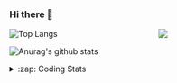 ### Hi there 👋

<!--
**tao8687/tao8687** is a ✨ _special_ ✨ repository because its `README.md` (this file) appears on your GitHub profile.

Here are some ideas to get you started:

- 🔭 I’m currently working on ...
- 🌱 I’m currently learning ...
- 👯 I’m looking to collaborate on ...
- 🤔 I’m looking for help with ...
- 💬 Ask me about ...
- 📫 How to reach me: ...
- 😄 Pronouns: ...
- ⚡ Fun fact: ...
-->

<img align='right' src="https://media.giphy.com/media/M9gbBd9nbDrOTu1Mqx/giphy.gif" width="240">

  
![Top Langs](https://github-readme-stats.vercel.app/api/top-langs/?username=tao8687&layout=compact&title_color=23238E&text_color=A67D3D)

![Anurag's github stats](https://github-readme-stats.vercel.app/api?username=tao8687&show_icons=true&&text_color=A67D3D&title_color=23238E&show_icons=false&count_private=true&hide=stars)

<details>
  <summary>:zap: Coding Stats</summary>
  <br>
    
<!--START_SECTION:waka-->
![Code Time](http://img.shields.io/badge/Code%20Time-1%2C259%20hrs%2030%20mins-blue)

![Profile Views](http://img.shields.io/badge/Profile%20Views-0-blue)

**🐱 My GitHub Data** 

> 📦 1.5 MB Used in GitHub's Storage 
 > 
> 🏆 145 Contributions in the Year 2023
 > 
> 🚫 Not Opted to Hire
 > 
> 📜 50 Public Repositories 
 > 
> 🔑 22 Private Repositories 
 > 
**I'm an Early 🐤** 

```text
🌞 Morning                1013 commits        █████████████████████░░░░   83.24 % 
🌆 Daytime                84 commits          ██░░░░░░░░░░░░░░░░░░░░░░░   06.90 % 
🌃 Evening                116 commits         ██░░░░░░░░░░░░░░░░░░░░░░░   09.53 % 
🌙 Night                  4 commits           ░░░░░░░░░░░░░░░░░░░░░░░░░   00.33 % 
```
📅 **I'm Most Productive on Wednesday** 

```text
Monday                   176 commits         ████░░░░░░░░░░░░░░░░░░░░░   14.46 % 
Tuesday                  163 commits         ███░░░░░░░░░░░░░░░░░░░░░░   13.39 % 
Wednesday                228 commits         █████░░░░░░░░░░░░░░░░░░░░   18.73 % 
Thursday                 153 commits         ███░░░░░░░░░░░░░░░░░░░░░░   12.57 % 
Friday                   171 commits         ████░░░░░░░░░░░░░░░░░░░░░   14.05 % 
Saturday                 167 commits         ███░░░░░░░░░░░░░░░░░░░░░░   13.72 % 
Sunday                   159 commits         ███░░░░░░░░░░░░░░░░░░░░░░   13.06 % 
```


📊 **This Week I Spent My Time On** 

```text
🕑︎ Time Zone: Asia/Shanghai

💬 Programming Languages: 
C                        16 hrs 25 mins      █████████████░░░░░░░░░░░░   50.67 % 
Text                     9 hrs 50 mins       ████████░░░░░░░░░░░░░░░░░   30.37 % 
Python                   4 hrs 8 mins        ███░░░░░░░░░░░░░░░░░░░░░░   12.78 % 
Makefile                 41 mins             █░░░░░░░░░░░░░░░░░░░░░░░░   02.15 % 
Bash                     41 mins             █░░░░░░░░░░░░░░░░░░░░░░░░   02.14 % 

🔥 Editors: 
VS Code                  32 hrs 24 mins      █████████████████████████   100.00 % 

🐱‍💻 Projects: 
vc0768                   32 hrs 24 mins      █████████████████████████   99.99 % 
caffe                    0 secs              ░░░░░░░░░░░░░░░░░░░░░░░░░   00.01 % 

💻 Operating System: 
Linux                    32 hrs 24 mins      █████████████████████████   100.00 % 
```

**I Mostly Code in Python** 

```text
Python                   9 repos             ████████░░░░░░░░░░░░░░░░░   31.03 % 
C++                      7 repos             ██████░░░░░░░░░░░░░░░░░░░   24.14 % 
JavaScript               2 repos             ██░░░░░░░░░░░░░░░░░░░░░░░   06.90 % 
Batchfile                1 repo              █░░░░░░░░░░░░░░░░░░░░░░░░   03.45 % 
HTML                     1 repo              █░░░░░░░░░░░░░░░░░░░░░░░░   03.45 % 
```



**Timeline**

![Lines of Code chart](https://raw.githubusercontent.com/tao8687/tao8687/master/assets/bar_graph.png)


 Last Updated on 23/05/2023 01:23:54 UTC
<!--END_SECTION:waka-->
</details>
